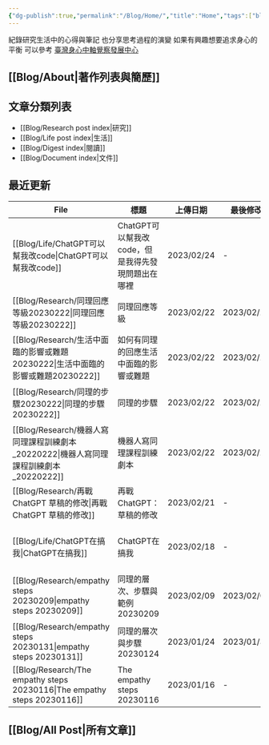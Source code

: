 ```yaml
---
{"dg-publish":true,"permalink":"/Blog/Home/","title":"Home","tags":["blog","gardenEntry","gardenEntry","gardenEntry","gardenEntry"]}
---
```



紀錄研究生活中的心得與筆記
也分享思考過程的演變
如果有興趣想要追求身心的平衡
可以參考 [臺灣身心中軸覺察發展中心](https://bmaa.tw)


## [[Blog/About\|著作列表與簡歷]]

## 文章分類列表

- [[Blog/Research post index\|研究]]
- [[Blog/Life post index\|生活]]
- [[Blog/Digest index\|閱讀]]
- [[Blog/Document index\|文件]]

## 最近更新

| File                                                                        | 標題                             | 上傳日期       | 最後修改       | 類別                                                   |
| --------------------------------------------------------------------------- | ------------------------------ | ---------- | ---------- | ---------------------------------------------------- |
| [[Blog/Life/ChatGPT可以幫我改code\|ChatGPT可以幫我改code]]                         | ChatGPT可以幫我改code，但是我得先發現問題出在哪裡 | 2023/02/24 | \-         | <ul><li>blog</li><li>life</li></ul>                  |
| [[Blog/Research/同理回應等級20230222\|同理回應等級20230222]]                         | 同理回應等級                         | 2023/02/22 | 2023/02/24 | <ul><li>blog</li><li>reseaerch</li></ul>             |
| [[Blog/Research/生活中面臨的影響或難題20230222\|生活中面臨的影響或難題20230222]]               | 如何有同理的回應生活中面臨的影響或難題            | 2023/02/22 | 2023/02/23 | <ul><li>blog</li><li>note</li><li>research</li></ul> |
| [[Blog/Research/同理的步驟20230222\|同理的步驟20230222]]                           | 同理的步驟                          | 2023/02/22 | 2023/02/24 | <ul><li>blog</li><li>research</li></ul>              |
| [[Blog/Research/機器人寫同理課程訓練劇本_20220222\|機器人寫同理課程訓練劇本_20220222]]           | 機器人寫同理課程訓練劇本                   | 2023/02/22 | 2023/02/22 | <ul><li>blog</li><li>research</li></ul>              |
| [[Blog/Research/再戰ChatGPT 草稿的修改\|再戰ChatGPT 草稿的修改]]                       | 再戰ChatGPT：草稿的修改                | 2023/02/21 | \-         | <ul><li>blog</li><li>research</li></ul>              |
| [[Blog/Life/ChatGPT在搞我\|ChatGPT在搞我]]                                     | ChatGPT在搞我                     | 2023/02/18 | \-         | <ul><li>blog</li><li>research</li><li>life</li></ul> |
| [[Blog/Research/empathy steps 20230209\|empathy steps 20230209]]         | 同理的層次、步驟與範例 20230209           | 2023/02/09 | 2023/02/09 | <ul><li>blog</li><li>research</li></ul>              |
| [[Blog/Research/empathy steps 20230131\|empathy steps 20230131]]         | 同理的層次與步驟 20230124              | 2023/01/24 | 2023/01/31 | blog                                                 |
| [[Blog/Research/The empathy steps 20230116\|The empathy steps 20230116]] | The empathy steps 20230116     | 2023/01/16 | \-         | blog                                                 |


## [[Blog/All Post\|所有文章]]



